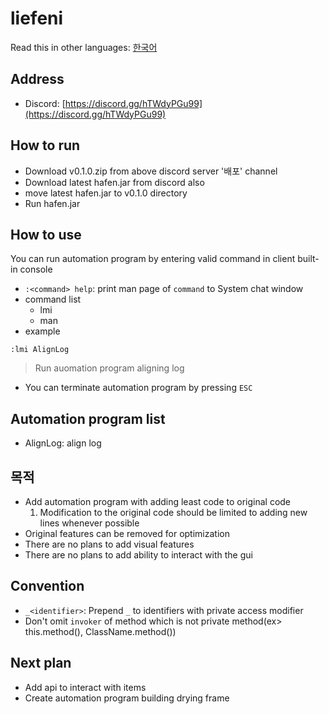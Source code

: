 # liefeni

Read this in other languages: [한국어](https://github.com/Liemani/liefeni/blob/main/README.ko.md)

## Address

- Discord: [https://discord.gg/hTWdyPGu99](https://discord.gg/hTWdyPGu99)

## How to run

- Download v0.1.0.zip from above discord server '배포' channel
- Download latest hafen.jar from discord also
- move latest hafen.jar to v0.1.0 directory
- Run hafen.jar

## How to use

You can run automation program by entering valid command in client built-in console
- `:<command> help`: print man page of `command` to System chat window
- command list
    - lmi
    - man
- example
```
:lmi AlignLog
```
> Run auomation program aligning log
- You can terminate automation program by pressing `ESC`

## Automation program list

- AlignLog: align log

## 목적

- Add automation program with adding least code to original code
    1. Modification to the original code should be limited to adding new lines whenever possible
- Original features can be removed for optimization
- There are no plans to add visual features
- There are no plans to add ability to interact with the gui

## Convention

- `_<identifier>`: Prepend `_` to identifiers with private access modifier
- Don't omit `invoker` of method which is not private method(ex> this.method(), ClassName.method())

## Next plan

- Add api to interact with items
- Create automation program building drying frame
